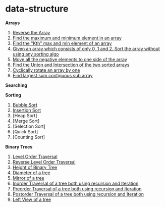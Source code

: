 # data-structure

**Arrays**

1. [Reverse the Array](https://www.geeksforgeeks.org/write-a-program-to-reverse-an-array-or-string/)
2. [Find the maximum and minimum element in an array](https://www.geeksforgeeks.org/maximum-and-minimum-in-an-array/)
3. [Find the "Kth" max and min element of an array ](https://practice.geeksforgeeks.org/problems/kth-smallest-element5635/1)
4. [Given an array which consists of only 0, 1 and 2. Sort the array without using any sorting algo](https://practice.geeksforgeeks.org/problems/sort-an-array-of-0s-1s-and-2s4231/1)
5. [Move all the negative elements to one side of the array](https://www.geeksforgeeks.org/move-negative-numbers-beginning-positive-end-constant-extra-space/)
6. [Find the Union and Intersection of the two sorted arrays](https://www.geeksforgeeks.org/union-and-intersection-of-two-sorted-arrays-2/)
7. [Cyclically rotate an array by one](https://practice.geeksforgeeks.org/problems/cyclically-rotate-an-array-by-one2614/1)
8. [Find largest sum contiguous sub array](https://practice.geeksforgeeks.org/problems/kadanes-algorithm-1587115620/1)


**Searching**


**Sorting**
1. [Bubble Sort](https://www.geeksforgeeks.org/bubble-sort/)
2. [Insertion Sort](https://www.geeksforgeeks.org/insertion-sort/)
3. [Heap Sort]
4. [Merge Sort]
5. [Selection Sort]
6. [Quick Sort]
7. [Counting Sort]

**Binary Trees**
1. [Level Order Traversal ](https://www.geeksforgeeks.org/level-order-tree-traversal/)
2. [Reverse Level Order Traversal](https://practice.geeksforgeeks.org/problems/reverse-level-order-traversal/1)
3. [Height of Binary Tree](https://practice.geeksforgeeks.org/problems/height-of-binary-tree/1)
4. [Diameter of a tree](https://practice.geeksforgeeks.org/problems/diameter-of-binary-tree/1)
5. [Mirror of a tree](https://www.geeksforgeeks.org/create-a-mirror-tree-from-the-given-binary-tree/)
6. [Inorder Traversal of a tree both using recursion and Iteration](https://www.techiedelight.com/inorder-tree-traversal-iterative-recursive/)
7. [Preorder Traversal of a tree both using recursion and Iteration](https://www.techiedelight.com/preorder-tree-traversal-iterative-recursive/)
8. [Postorder Traversal of a tree both using recursion and Iteration](https://www.techiedelight.com/postorder-tree-traversal-iterative-recursive/)
9. [Left View of a tree](https://practice.geeksforgeeks.org/problems/left-view-of-binary-tree/1)